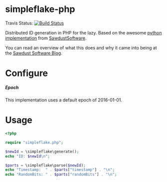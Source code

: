 # simpleflake-php

Travis Status: [![Build Status](https://secure.travis-ci.org/michaelcontento/simpleflake-php.png?branch=master)](http://travis-ci.org/michaelcontento/simpleflake-php)


Distributed ID generation in PHP for the lazy. Based on the awesome [python implementation][simpleflake-py] from [SawdustSoftware][].

You can read an overview of what this does and why it came into being at the [Sawdust Software Blog][desc].


# Configure

##### Epoch

This implementation uses a default epoch of 2016-01-01.


# Usage

```PHP
<?php

require "simpleflake.php";

$newId = \simpleflake\generate();
echo "ID: $newId\n";

$parts = \simpleflake\parse($newId);
echo "Timestamp:  " . $parts["timestamp"] . "\n";
echo "RandomBits: " . $parts["randomBits"] . "\n";
```

[desc]: http://engineering.custommade.com/simpleflake-distributed-id-generation-for-the-lazy/
[simpleflake-py]: https://github.com/SawdustSoftware/simpleflake
[SawdustSoftware]: http://sawdustsoftware.com/

